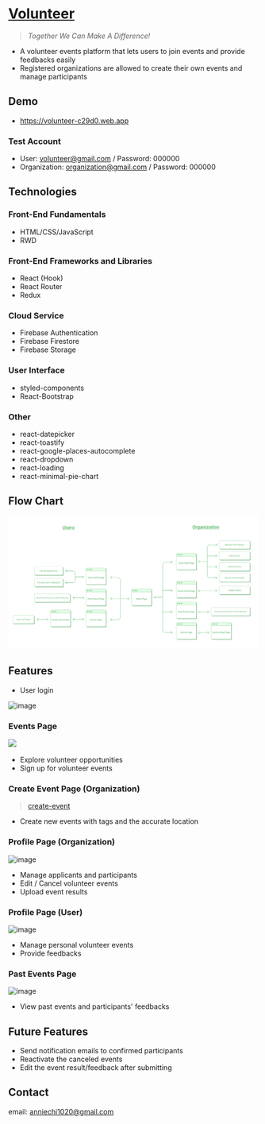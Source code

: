 # [Volunteer](https://volunteer-c29d0.web.app)

> _Together We Can Make A Difference!_

- A volunteer events platform that lets users to join events and provide feedbacks easily
- Registered organizations are allowed to create their own events and manage participants

## Demo

- https://volunteer-c29d0.web.app

### Test Account

- User: volunteer@gmail.com / Password: 000000
- Organization: organization@gmail.com / Password: 000000

## Technologies

### Front-End Fundamentals

- HTML/CSS/JavaScript
- RWD

### Front-End Frameworks and Libraries

- React (Hook)
- React Router
- Redux

### Cloud Service

- Firebase Authentication
- Firebase Firestore
- Firebase Storage

### User Interface

- styled-components
- React-Bootstrap

### Other

- react-datepicker
- react-toastify
- react-google-places-autocomplete
- react-dropdown
- react-loading
- react-minimal-pie-chart

## Flow Chart

![image](./README/flow-chart.png)

## Features

- User login

![image](./README/login.gif)

### Events Page

<img src="https://ibb.co/8DNtrcp">

- Explore volunteer opportunities
- Sign up for volunteer events

### Create Event Page (Organization)

<blockquote class="imgur-embed-pub" lang="en" data-id="a/QALvHmW" data-context="false" ><a href="//imgur.com/a/QALvHmW">create-event</a></blockquote><script async src="//s.imgur.com/min/embed.js" charset="utf-8"></script>

- Create new events with tags and the accurate location

### Profile Page (Organization)

![image](./README/management.gif)

- Manage applicants and participants
- Edit / Cancel volunteer events
- Upload event results

### Profile Page (User)

![image](./README/comment.gif)

- Manage personal volunteer events
- Provide feedbacks

### Past Events Page

![image](./README/past-events.gif)

- View past events and participants' feedbacks

## Future Features

- Send notification emails to confirmed participants
- Reactivate the canceled events
- Edit the event result/feedback after submitting

## Contact

email: anniechi1020@gmail.com
